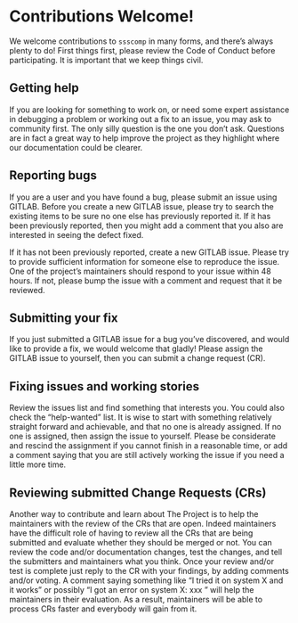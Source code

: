 # Contributions Welcome!

We welcome contributions to `ssscomp` in many forms, and there’s always plenty to do! First things first, please review the Code of Conduct before participating. It is important that we keep things civil.

## Getting help
If you are looking for something to work on, or need some expert assistance in debugging a problem or working out a fix to an issue, you may ask to community first. The only silly question is the one you don’t ask. Questions are in fact a great way to help improve the project as they highlight where our documentation could be clearer.

## Reporting bugs
If you are a user and you have found a bug, please submit an issue using GITLAB. Before you create a new GITLAB issue, please try to search the existing items to be sure no one else has previously reported it. If it has been previously reported, then you might add a comment that you also are interested in seeing the defect fixed.

If it has not been previously reported, create a new GITLAB issue. Please try to provide sufficient information for someone else to reproduce the issue. One of the project’s maintainers should respond to your issue within 48 hours. If not, please bump the issue with a comment and request that it be reviewed.

## Submitting your fix
If you just submitted a GITLAB issue for a bug you’ve discovered, and would like to provide a fix, we would welcome that gladly! Please assign the GITLAB issue to yourself, then you can submit a change request (CR).

## Fixing issues and working stories

Review the issues list and find something that interests you. You could also check the “help-wanted” list. It is wise to start with something relatively straight forward and achievable, and that no one is already assigned. If no one is assigned, then assign the issue to yourself. Please be considerate and rescind the assignment if you cannot finish in a reasonable time, or add a comment saying that you are still actively working the issue if you need a little more time.

## Reviewing submitted Change Requests (CRs)

Another way to contribute and learn about The Project is to help the maintainers with the review of the CRs that are open. Indeed maintainers have the difficult role of having to review all the CRs that are being submitted and evaluate whether they should be merged or not. You can review the code and/or documentation changes, test the changes, and tell the submitters and maintainers what you think. Once your review and/or test is complete just reply to the CR with your findings, by adding comments and/or voting. A comment saying something like “I tried it on system X and it works” or possibly “I got an error on system X: xxx ” will help the maintainers in their evaluation. As a result, maintainers will be able to process CRs faster and everybody will gain from it.